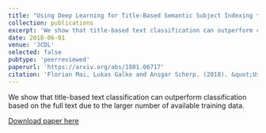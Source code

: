 ```yaml
---
title: "Using Deep Learning for Title-Based Semantic Subject Indexing to Reach Competitive Performance to Full-Text"
collection: publications
excerpt: 'We show that title-based text classification can outperform classification based on the full text due to the larger number of available training data.'
date: 2018-06-01
venue: 'JCDL'
selected: false
pubtype: 'peerreviewed'
paperurl: 'https://arxiv.org/abs/1801.06717'
citation: 'Florian Mai, Lukas Galke and Ansgar Scherp. (2018). &quot;Using Deep Learning for Title-Based Semantic Subject Indexing to Reach Competitive Performance to Full-Text.&quot; <i>JCDL 2018</i>.'
---
```

We show that title-based text classification can outperform classification based on the full text due to the larger number of available training data.

[Download paper here](https://arxiv.org/abs/1801.06717)
